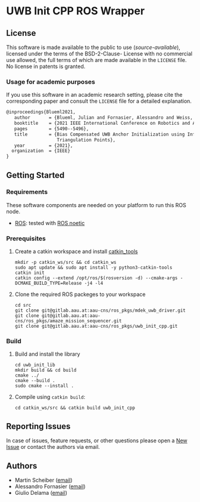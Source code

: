 # UWB Init CPP ROS Wrapper

## License
This software is made available to the public to use (_source-available_), licensed under the terms of the BSD-2-Clause-
License with no commercial use allowed, the full terms of which are made available in the `LICENSE` file. No license in
patents is granted.

### Usage for academic purposes
If you use this software in an academic research setting, please cite the
corresponding paper and consult the `LICENSE` file for a detailed explanation.

```latex
@inproceedings{Blueml2021,
   author       = {Blueml, Julian and Fornasier, Alessandro and Weiss, Stephan},
   booktitle    = {2021 IEEE International Conference on Robotics and Automation (ICRA)},
   pages        = {5490--5496},
   title        = {Bias Compensated UWB Anchor Initialization using Information-Theoretic Supported
                   Triangulation Points},
   year         = {2021},
  organization  = {IEEE}
}
```

## Getting Started

### Requirements
These software components are needed on your platform to run this ROS node.

- [ROS](https://www.ros.org/): tested with [ROS noetic](http://wiki.ros.org/noetic/Installation)

### Prerequisites

1. Create a catkin workspace and install [catkin_tools](https://catkin-tools.readthedocs.io/en/latest/installing.html)
    ```[bash]
    mkdir -p catkin_ws/src && cd catkin_ws
    sudo apt update && sudo apt install -y python3-catkin-tools
    catkin init
    catkin config --extend /opt/ros/$(rosversion -d) --cmake-args -DCMAKE_BUILD_TYPE=Release -j4 -l4
    ```
1. Clone the required ROS packeges to your workspace
    ```[bash]
    cd src
    git clone git@gitlab.aau.at:aau-cns/ros_pkgs/mdek_uwb_driver.git
    git clone git@gitlab.aau.at:aau-cns/ros_pkgs/amaze_mission_sequencer.git
    git clone git@gitlab.aau.at:aau-cns/ros_pkgs/uwb_init_cpp.git
    ```

### Build

1. Build and install the library
    ```[bash]
    cd uwb_init_lib
    mkdir build && cd build
    cmake ../
    cmake --build .
    sudo cmake --install .
    ```

2. Compile using `catkin build`:
    ```[bash]
    cd catkin_ws/src && catkin build uwb_init_cpp
    ```

<!-- ## Usage

This rosnode can be launched with the provided launchfile by running

```[bash]
roslaunch uwb_init_cpp uwb_init.launch
```

### Initialization Methods
This node is able to initialize the anchor positions including the measurement bias in various different formulations, using either a single or two measurements.

#### Method
The initialization method is set by the parameter `init_method`.

##### `SINGLE`
Uses only a single measurement in the formulation. This method performs slightly worse, as the problem for bias and anchor position differs in several order of magnitudes.

##### `DOUBLE`
Uses a pair of measurements at least `meas_baseline_idx` idices apart (in the buffer) and at least `meas_baseline_m` meters in measurement distance difference. This method performs better, as it keeps the problem in the same order of magnitude.

#### Variables
Various different variables can be initialized with this node, chosen by the `init_variables` parameter.

| Symbol                                            | Description                             |
| ------------------------------------------------- | --------------------------------------- |
| ![](https://latex.codecogs.com/svg.latex?z_m)     | anchor measurement                      |
| ![](https://latex.codecogs.com/svg.latex?z)       | actual distance between anchor and tag  |
| ![](https://latex.codecogs.com/svg.latex?\alpha)  | distance dependent bias                 |
| ![](https://latex.codecogs.com/svg.latex?\gamma)  | constant bias                           |

It should be noted that the actual distance between the tag and anchor uses the current tag position *p* to incorporate the unknown anchor position *q* in this formulation. I.e.

![](https://latex.codecogs.com/svg.latex?z^2=(p-q)^2)

##### `FULL_BIAS`
Initialize all unknown variables and biases with the measurement equation

![](https://latex.codecogs.com/svg.latex?z_m=(1+\alpha)z+\gamma)

##### `NO_BIAS`
Initialize the anchor position using no bias with the measurement equation

![](https://latex.codecogs.com/svg.latex?z_m=z)

##### `CONST BIAS`
Initialize the anchor position using only a constant bias with the measurement equation

![](https://latex.codecogs.com/svg.latex?z_m=z+\gamma)

*This performance is untested inflight.*

##### `DIST BIAS`
Initialize the anchor position using only a distance-dependent bias with the measurement equation

![](https://latex.codecogs.com/svg.latex?z_m=(1+\alpha)z)

*This performance is untested inflight.*

### Common  Issues with Initialization
This UWB initialization node's success highly depends on the path flown and quality of the measurements received.  The standard parameters are tuned for the TREK1000 UWB modules, for which the original version of this code is released for. Hence it might be relevant to adjust some parameters (see [launch parameters](#launch-parameters)) to run this node with your modules successfully.

#### Failure: LLS condition number
This failure is common if the condition number of the LLS problem does not get lower. Try to accumulate more distinctive data by flying more random trajectories and try to gather anchor measurements from far and close to the anchor, if possible. If this does not help, increase the `max_cond_number` parameter.

#### Falure: COV SVD threshold
We added a check on the covariance matrix condition number to check for the quality of the initialization. In general, the more data, the lower the covariance matrix condition number of the solution, the better the solution. Thus try to accumulate more data. This parameter (`cov_sv_threshold`) is fine tuned, increasing it by as much as `5e-4` might change the whole initialization process (in quality and duration).

### Launch Parameters
The provided launchfile and node allows the setting of the following parameters. Each of these parameters can either be set in the launchfile, set through other launchfiles by using the `<include>` and `<arg>` tags, or set through the command line with `roslaunch uwb_init_cpp uwb_init.launch <PARAMETER>:=<VALUE>`.

#### ROS Topics and Services
| ROS parameter | description | default value |
|---|---|---|
| topic_sub_pose | name of the pose topic used for anchor initialization | `/mus/ground_truth_pose_imu` |
| topic_uwb_in | name of the uwb topic used for anchor initialization  | `/mus/uwb` |
| topic_anchor_out | name of the topic used to publish the anchor initialization | `~anchors` |
| topic_wp_out | name of topic used to publish the waypoints for flying initialization | `~waypoints` |
| srv_get_start_pose | name of service client used to get the relative starting pose | `getStartPose` |
| srv_start_init | name service server used to allow initialization start | `/uwb_init/start` |

#### Initialization Parameters
| ROS parameter | description | default value |
|---|---|---|
| calib_p_ItoU | calibration between the Acnhor U and the IMU I | `[0.0, 0.0, 0.0]` |
| buffer_size_in_s | size of the buffer for measurements in seconds  | `50.0` |
| max_cond_number | maximum condition number of the LLS problem for successful initialization  | `300` |
| reg_lambda | lambda value used for regression (set to 0.0 if regression should be deactivated)  | `100` |
| cov_sv_threshold | threshold on the svd valu of the covariance matrix for successful initialization  | `3e-3` |
| regularize_z | also add the z value of the anchor position to the regularization (only use when anchors are on xy-plane of estimation)  | `False` |
| init_check_duration_in_s | period duration of the interval to calculate new calibration in seconds | `5.0` |
| t_pose_diff_s | calibtrated time offset between the pose and anchor measurement timestamps | `0.0` |
| init_method | method used for initialization | `DOUBLE` |
| init_variables | variables to initialize | `FULL_BIAS` |
| meas_baseline_idx | index offset between measurements used in `DOUBLE` initialization method | `50` |
| meas_baseline_m | minimum discance difference between measurements used in `DOUBLE` initialization method in meter | `0.3` |
| exit_when_done | exit the node when all anchors are initialized | `False` |
| continous_init | perform the initialization continously, mutal exclusive to *exit_when_done* | `False` |
| auto_init | start initialization automatically and do not wait for service call | `True` |

#### Waypoint Generation
| ROS parameter | description | default value |
|---|---|---|
| wp_max_dist_in_m | maximum distance between calculated waypoints in meters | `1.0` |
| wp_height_in_m | height of calculated waypoints | `1.0` |
| wp_random_offset_in_m | random addition to calculated anchor position waypoint in meters | `0.0` |
| wp_holdtime_in_s | hold/hover time at waypoints in seconds | `0.5` |

#### Debugging
| ROS parameter | description | default value |
|---|---|---|
| debug | Starts the node with GDB attached. the code has to be built with `--cmake-args -DCMAKE_BUILD_TYPE=Debug` for this to work. | `False` |

## Package Layout

<details><summary>Package Tree</summary>
<p>

```
.
|-- cfg
|   `-- UwbInit.cfg
|-- CHANGELOG.md
|-- CMakeLists.txt
|-- CMakeLists.txt.user
|-- CONTRIBUTORS.md
|-- docs
|   |-- CMakeLists.txt
|   |-- pkg-docs
|   |   |-- CMakeLists.txt
|   |   `-- doxyfile.in
|   `-- resources
|       |-- citations.bib
|       |-- cns_UNI_and_CNS_LOGO_uniblue.png
|       `-- cns_UNI_and_CNS_LOGO_uniblue.svg
|-- include
|   |-- options
|   |   `-- uwb_init_options.hpp
|   |-- types
|   |   |-- buffers
|   |   |-- buffers.hpp
|   |   |-- randomizer.hpp
|   |   |-- types.hpp
|   |   |-- uwb_anchor.hpp
|   |   `-- uwb_data.hpp
|   |-- uav_init
|   |   |-- uwb_init.cpp
|   |   `-- uwb_init.hpp
|   |-- utils
|   |   |-- colors.hpp
|   |   |-- logging.hpp
|   |   `-- parse_ros.hpp
|   `-- uwb_wrapper.hpp
|-- launch
|   |-- uwb_init_debug.launch
|   `-- uwb_init.launch
|-- LICENSE
|-- msg
|   |-- UwbAnchorArrayStamped.msg
|   `-- UwbAnchor.msg
|-- package.xml
|-- README.md
`-- src
    |-- main.cpp
    `-- uwb_wrapper.cpp
```

</p>
</details> -->

## Reporting Issues

In case of issues, feature requests, or other questions please open a [New Issue](https://gitlab.aau.at/aau-cns/ros_pkgs/uwb_init_cpp/issues/new?issue) or contact the authors via email.

## Authors

* Martin Scheiber ([email](mailto:martin.scheiber@ieee.org?subject=[UWB%20Init]))
* Alessandro Fornasier ([email](mailto:alessandro.fornasier@ieee.org?subject=[UWB%20Init]))
* Giulio Delama ([email](mailto:giulio.delama@aau.at?subject=[UWB%20Init]))
